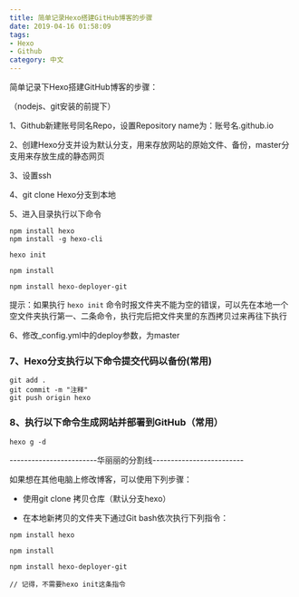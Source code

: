 ```yaml
---
title: 简单记录Hexo搭建GitHub博客的步骤
date: 2019-04-16 01:58:09
tags:
- Hexo
- Github
category: 中文
---
```



简单记录下Hexo搭建GitHub博客的步骤：

（nodejs、git安装的前提下）

1、Github新建账号同名Repo，设置Repository name为：账号名.github.io

2、创建Hexo分支并设为默认分支，用来存放网站的原始文件、备份，master分支用来存放生成的静态网页

<!-- more -->

3、设置ssh

4、git clone Hexo分支到本地

5、进入目录执行以下命令

 ```
 npm install hexo
 npm install -g hexo-cli
 
 hexo init
 
 npm install
 
 npm install hexo-deployer-git
 
 ```

提示：如果执行 ` hexo init ` 命令时报文件夹不能为空的错误，可以先在本地一个空文件夹执行第一、二条命令，执行完后把文件夹里的东西拷贝过来再往下执行

6、修改_config.yml中的deploy参数，为master

### 7、Hexo分支执行以下命令提交代码以备份(常用)

```
git add .
git commit -m "注释"
git push origin hexo

```
### 8、执行以下命令生成网站并部署到GitHub（常用）

 ```
 hexo g -d
 ```


------------------------华丽丽的分割线-------------------------

如果想在其他电脑上修改博客，可以使用下列步骤：

- 使用git clone 拷贝仓库（默认分支hexo）

- 在本地新拷贝的文件夹下通过Git bash依次执行下列指令：


```
npm install hexo

npm install

npm install hexo-deployer-git

// 记得，不需要hexo init这条指令

```